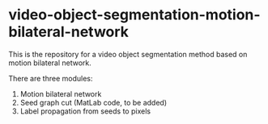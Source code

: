 # video-object-segmentation-motion-bilateral-network
This is the repository for a video object segmentation method based on motion bilateral network.

There are three modules:
1. Motion bilateral network
2. Seed graph cut (MatLab code, to be added)
3. Label propagation from seeds to pixels
